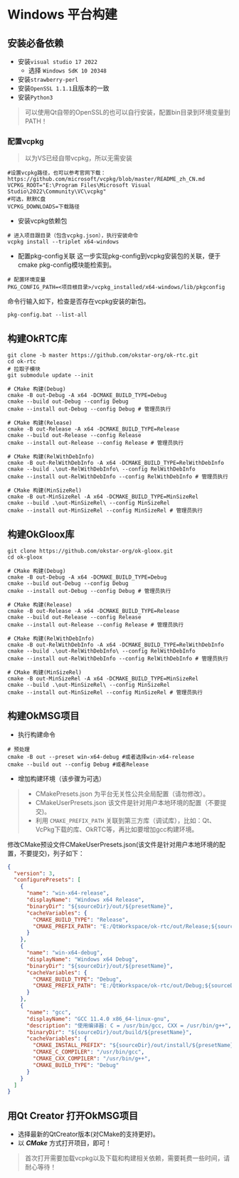 # Windows 平台构建

## 安装必备依赖

- 安装`visual studio 17 2022`
  - 选择 `Windows SdK 10 20348`
- 安装`strawberry-perl`
- 安装`OpenSSL 1.1.1`且版本的一致
- 安装`Python3`

> 可以使用Qt自带的OpenSSL的也可以自行安装，配置bin目录到环境变量到PATH！

### 配置vcpkg

> 以为VS已经自带vcpkg，所以无需安装

```shell
#设置vcpkg路径，也可以参考官网下载：https://github.com/microsoft/vcpkg/blob/master/README_zh_CN.md
VCPKG_ROOT="E:\Program Files\Microsoft Visual Studio\2022\Community\VC\vcpkg"
#可选，默默C盘
VCPKG_DOWNLOADS=下载路径
```

- 安装vcpkg依赖包

```shell
# 进入项目跟目录（包含vcpkg.json），执行安装命令
vcpkg install --triplet x64-windows
```

- 配置pkg-config关联
  这一步实现pkg-config到vcpkg安装包的关联，便于cmake pkg-config模块能检索到。

```shell
# 配置环境变量
PKG_CONFIG_PATH=<项目根目录>/vcpkg_installed/x64-windows/lib/pkgconfig
```

命令行输入如下，检查是否存在vcpkg安装的新包。

    pkg-config.bat --list-all

## 构建OkRTC库

```shell
git clone -b master https://github.com/okstar-org/ok-rtc.git
cd ok-rtc
# 拉取子模块
git submodule update --init

# CMake 构建(Debug)
cmake -B out-Debug -A x64 -DCMAKE_BUILD_TYPE=Debug
cmake --build out-Debug --config Debug
cmake --install out-Debug --config Debug # 管理员执行

# CMake 构建(Release)
cmake -B out-Release -A x64 -DCMAKE_BUILD_TYPE=Release
cmake --build out-Release --config Release
cmake --install out-Release --config Release # 管理员执行

# CMake 构建(RelWithDebInfo)
cmake -B out-RelWithDebInfo -A x64 -DCMAKE_BUILD_TYPE=RelWithDebInfo
cmake --build .\out-RelWithDebInfo\ --config RelWithDebInfo
cmake --install out-RelWithDebInfo --config RelWithDebInfo # 管理员执行

# CMake 构建(MinSizeRel)
cmake -B out-MinSizeRel -A x64 -DCMAKE_BUILD_TYPE=MinSizeRel
cmake --build .\out-MinSizeRel\ --config MinSizeRel
cmake --install out-MinSizeRel --config MinSizeRel # 管理员执行
```

## 构建OkGloox库

```shell
git clone https://github.com/okstar-org/ok-gloox.git
cd ok-gloox

# CMake 构建(Debug)
cmake -B out-Debug -A x64 -DCMAKE_BUILD_TYPE=Debug
cmake --build out-Debug --config Debug
cmake --install out-Debug --config Debug # 管理员执行

# CMake 构建(Release)
cmake -B out-Release -A x64 -DCMAKE_BUILD_TYPE=Release
cmake --build out-Release --config Release
cmake --install out-Release --config Release # 管理员执行

# CMake 构建(RelWithDebInfo)
cmake -B out-RelWithDebInfo -A x64 -DCMAKE_BUILD_TYPE=RelWithDebInfo
cmake --build .\out-RelWithDebInfo\ --config RelWithDebInfo
cmake --install out-RelWithDebInfo --config RelWithDebInfo # 管理员执行

# CMake 构建(MinSizeRel)
cmake -B out-MinSizeRel -A x64 -DCMAKE_BUILD_TYPE=MinSizeRel
cmake --build .\out-MinSizeRel\ --config MinSizeRel
cmake --install out-MinSizeRel --config MinSizeRel # 管理员执行
```

## 构建OkMSG项目

- 执行构建命令

```shell
# 预处理
cmake -B out --preset win-x64-debug #或者选择win-x64-release
cmake --build out --config Debug #或者Release
```

- 增加构建环境（该步骤为可选）

> - CMakePresets.json 为平台无关性公共全局配置（请勿修改）。
> - CMakeUserPresets.json 该文件是针对用户本地环境的配置（不要提交)。
> - 利用 `CMAKE_PREFIX_PATH` 关联到第三方库（调试库），比如：Qt、VcPkg下载的库、OkRTC等，再比如要增加gcc构建环境。

修改CMake预设文件CMakeUserPresets.json(该文件是针对用户本地环境的配置，不要提交)，列子如下：

```json
{
  "version": 3,
  "configurePresets": [
    {
      "name": "win-x64-release",
      "displayName": "Windows x64 Release",
      "binaryDir": "${sourceDir}/out/${presetName}",
      "cacheVariables": {
        "CMAKE_BUILD_TYPE": "Release",
        "CMAKE_PREFIX_PATH": "E:/QtWorkspace/ok-rtc/out/Release;${sourceDir}/vcpkg_installed/x64-windows;E:/Qt/Qt5.15.7-Windows-x86_64-VS2019-16.11.20-staticFull"
      }
    },
    {
      "name": "win-x64-debug",
      "displayName": "Windows x64 Debug",
      "binaryDir": "${sourceDir}/out/${presetName}",
      "cacheVariables": {
        "CMAKE_BUILD_TYPE": "Debug",
        "CMAKE_PREFIX_PATH": "E:/QtWorkspace/ok-rtc/out/Debug;${sourceDir}/vcpkg_installed/x64-windows;E:/Qt/Qt5.15.11-Windows-x86_64-VS2022-staticFull-debug"
      }
    },
    {
      "name": "gcc",
      "displayName": "GCC 11.4.0 x86_64-linux-gnu",
      "description": "使用编译器: C = /usr/bin/gcc, CXX = /usr/bin/g++",
      "binaryDir": "${sourceDir}/out/build/${presetName}",
      "cacheVariables": {
        "CMAKE_INSTALL_PREFIX": "${sourceDir}/out/install/${presetName}",
        "CMAKE_C_COMPILER": "/usr/bin/gcc",
        "CMAKE_CXX_COMPILER": "/usr/bin/g++",
        "CMAKE_BUILD_TYPE": "Debug"
      }
    }
  ]
}
```

## 用Qt Creator 打开OkMSG项目

- 选择最新的QtCreator版本(对CMake的支持更好)。
- 以 ***CMake*** 方式打开项目，即可！

> 首次打开需要加载vcpkg以及下载和构建相关依赖，需要耗费一些时间，请耐心等待！
